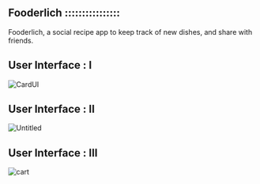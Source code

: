 ## Fooderlich ::::::::::::::::

Fooderlich, a social recipe app to keep track of new dishes, and share with friends.

## User Interface : I
![CardUI](https://user-images.githubusercontent.com/36065206/143582633-86dcd22b-0da1-4292-b6d6-baf158c03c73.png)

## User Interface : II
![Untitled](https://user-images.githubusercontent.com/36065206/143670009-ffb4de96-265b-45c0-9288-3bb54d39baed.png)

## User Interface : III
![cart](https://user-images.githubusercontent.com/36065206/147822415-05be918b-c5d2-4c90-a536-01cebb2e86d0.png)
